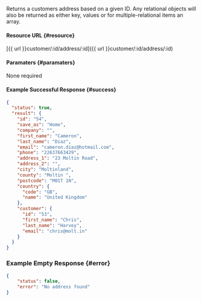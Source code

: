 <!--
@title GET customer/:id/address/:id
@author Moltin Ltd
@description Returns a customers address of the given ID

@sidebar 1
@family Address
@rate No
@auth Yes
@format JSON
@http GET
@version beta
-->

Returns a customers address based on a given ID. Any relational objects will also be returned as either key, values or for multiple-relational items an array.


#### Resource URL	{#resource}
[{{ url }}customer/:id/address/:id]({{ url }}customer/:id/address/:id)


#### Paramaters	{#paramaters}
None required

<!--code-->
#### Example Successful Response	{#success}
``` json
{
  "status": true,
  "result": {
    "id": "54",
    "save_as": "Home",
    "company": "",
    "first_name": "Cameron",
    "last_name": "Diaz",
    "email": "cameron.diaz@hotmail.com",
    "phone": "22637663429",
    "address_1": "23 Moltin Road",
    "address_2": "",
    "city": "Moltinland",
    "county": "Moltin ",
    "postcode": "M01T 1N",
    "country": {
      "code": "GB",
      "name": "United Kingdom"
    },
    "customer": {
      "id": "53",
      "first_name": "Chris",
      "last_name": "Harvey",
      "email": "chris@molt.in"
    }
  }
}
```


### Example Empty Response	{#error}
``` json
{
    "status": false,
    "error": "No address found"
}
```
<!--/code-->